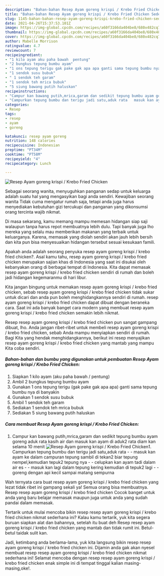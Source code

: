 ```yaml
---
description: "Bahan-bahan Resep Ayam goreng krispi / Krebo Fried Chicken Sederhana Untuk Jualan"
title: "Bahan-bahan Resep Ayam goreng krispi / Krebo Fried Chicken Sederhana Untuk Jualan"
slug: 1145-bahan-bahan-resep-ayam-goreng-krispi-krebo-fried-chicken-sederhana-untuk-jualan
date: 2021-04-26T15:37:53.101Z
image: https://img-global.cpcdn.com/recipes/a60f3166da404be8/680x482cq70/resep-ayam-goreng-krispi-krebo-fried-chicken-foto-resep-utama.jpg
thumbnail: https://img-global.cpcdn.com/recipes/a60f3166da404be8/680x482cq70/resep-ayam-goreng-krispi-krebo-fried-chicken-foto-resep-utama.jpg
cover: https://img-global.cpcdn.com/recipes/a60f3166da404be8/680x482cq70/resep-ayam-goreng-krispi-krebo-fried-chicken-foto-resep-utama.jpg
author: Mabelle Morrison
ratingvalue: 4.7
reviewcount: 7
recipeingredient:
- "1 kilo ayam aku paha bawah  pentung"
- "2 bungkus tepung bumbu ayam"
- "1 ons tepung terigu gak pake gak apa apa ganti sama tepung bumbu nya di banyakin"
- "1 sendok susu bubuk"
- " 1 sendok teh garam"
- "1 sendok teh mrica bubuk"
- "5 siung bawang putih haluskan"
recipeinstructions:
- "Campur kan bawang putih,mrica,garam dan sedikit tepung bumbu ayam goreng aduk rata kasih air dan masuk kan ayam di aduk2 rata diam kan selama 10 menit"
- "Campurkan tepung bumbu dan terigu jadi satu,aduk rata   masuk kan ayam ke dalam campuran tepung sambil di tekan2 biar tepung nempel,kemudian tepuk2 tepung nya   celupkan kan ayam tadi dalam air es   masuk kan lagi dalam tepung kering kemudian di tepuk2 lagi   goreng dengan api kecil sampai matang sempurna"
categories:
- Resep
tags:
- resep
- ayam
- goreng

katakunci: resep ayam goreng 
nutrition: 148 calories
recipecuisine: Indonesian
preptime: "PT34M"
cooktime: "PT58M"
recipeyield: "4"
recipecategory: Lunch

---
```



![Resep Ayam goreng krispi / Krebo Fried Chicken](https://img-global.cpcdn.com/recipes/a60f3166da404be8/680x482cq70/resep-ayam-goreng-krispi-krebo-fried-chicken-foto-resep-utama.jpg)

Sebagai seorang wanita, menyuguhkan panganan sedap untuk keluarga adalah suatu hal yang mengasyikan bagi anda sendiri. Kewajiban seorang  wanita Tidak cuma mengatur rumah saja, tetapi anda juga harus menyediakan kebutuhan gizi tercukupi dan panganan yang dikonsumsi orang tercinta wajib nikmat.

Di masa  sekarang, kamu memang mampu memesan hidangan siap saji walaupun tanpa harus repot membuatnya lebih dulu. Tapi banyak juga lho mereka yang selalu mau memberikan makanan yang terbaik untuk keluarganya. Karena, memasak yang diolah sendiri akan jauh lebih bersih dan kita pun bisa menyesuaikan hidangan tersebut sesuai kesukaan famili. 



Apakah anda adalah seorang penyuka resep ayam goreng krispi / krebo fried chicken?. Asal kamu tahu, resep ayam goreng krispi / krebo fried chicken merupakan sajian khas di Indonesia yang saat ini disukai oleh kebanyakan orang di berbagai tempat di Indonesia. Kita dapat memasak resep ayam goreng krispi / krebo fried chicken sendiri di rumah dan boleh jadi hidangan kegemaranmu di hari libur.

Kita jangan bingung untuk memakan resep ayam goreng krispi / krebo fried chicken, sebab resep ayam goreng krispi / krebo fried chicken tidak sukar untuk dicari dan anda pun boleh menghidangkannya sendiri di rumah. resep ayam goreng krispi / krebo fried chicken dapat dibuat dengan beraneka cara. Saat ini ada banyak banget cara modern yang membuat resep ayam goreng krispi / krebo fried chicken semakin lebih nikmat.

Resep resep ayam goreng krispi / krebo fried chicken pun sangat gampang dibuat, lho. Anda jangan ribet-ribet untuk membeli resep ayam goreng krispi / krebo fried chicken, sebab Anda mampu menyiapkan sendiri di rumah. Bagi Kita yang hendak menghidangkannya, berikut ini resep menyajikan resep ayam goreng krispi / krebo fried chicken yang mantab yang mampu Kita coba sendiri.

<!--inarticleads1-->

##### Bahan-bahan dan bumbu yang digunakan untuk pembuatan Resep Ayam goreng krispi / Krebo Fried Chicken:

1. Siapkan 1 kilo ayam (aku paha bawah / pentung)
1. Ambil 2 bungkus tepung bumbu ayam
1. Gunakan 1 ons tepung terigu (gak pake gak apa apa) ganti sama tepung bumbu nya di banyakin
1. Gunakan 1 sendok susu bubuk
1. Ambil  1 sendok teh garam
1. Sediakan 1 sendok teh mrica bubuk
1. Sediakan 5 siung bawang putih haluskan




<!--inarticleads2-->

##### Cara membuat Resep Ayam goreng krispi / Krebo Fried Chicken:

1. Campur kan bawang putih,mrica,garam dan sedikit tepung bumbu ayam goreng aduk rata kasih air dan masuk kan ayam di aduk2 rata diam kan selama 10 menit
<img src="https://img-global.cpcdn.com/steps/c6f5e3eaf74b2347/160x128cq70/resep-ayam-goreng-krispi-krebo-fried-chicken-langkah-memasak-1-foto.jpg" alt="Resep Ayam goreng krispi / Krebo Fried Chicken">1. Campurkan tepung bumbu dan terigu jadi satu,aduk rata  -  - masuk kan ayam ke dalam campuran tepung sambil di tekan2 biar tepung nempel,kemudian tepuk2 tepung nya  -  - celupkan kan ayam tadi dalam air es  -  - masuk kan lagi dalam tepung kering kemudian di tepuk2 lagi  -  - goreng dengan api kecil sampai matang sempurna




Wah ternyata cara buat resep ayam goreng krispi / krebo fried chicken yang lezat tidak ribet ini gampang sekali ya! Semua orang bisa membuatnya. Resep resep ayam goreng krispi / krebo fried chicken Cocok banget untuk anda yang baru belajar memasak maupun juga untuk anda yang sudah pandai dalam memasak.

Tertarik untuk mulai mencoba bikin resep resep ayam goreng krispi / krebo fried chicken nikmat sederhana ini? Kalau kamu tertarik, yuk kita segera buruan siapkan alat dan bahannya, setelah itu buat deh Resep resep ayam goreng krispi / krebo fried chicken yang mantab dan tidak rumit ini. Betul-betul taidak sulit kan. 

Jadi, ketimbang anda berlama-lama, yuk kita langsung bikin resep resep ayam goreng krispi / krebo fried chicken ini. Dijamin anda gak akan nyesel membuat resep resep ayam goreng krispi / krebo fried chicken nikmat sederhana ini! Selamat mencoba dengan resep resep ayam goreng krispi / krebo fried chicken enak simple ini di tempat tinggal kalian masing-masing,oke!.


